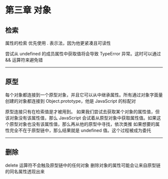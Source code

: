 # 第三章 对象

## 检索
属性的检索 优先使用 . 表示法，因为他更紧凑且可读性

尝试从 undefined 的成员属性中获取值将会导致 TypeError 异常。这时可以通过 && 运算符来避免错

---
## 原型
每个对象都连接到一个原型对象，并且它可以从中继承属性。所有通过对象字面量创建的对象都连接到 Object.prototype，他是 JavaScript 的标配对

原型连接只有在检索值是才被用到。
如果我们尝试去获取某个对象的属性值，但该对象没有该属性值，那么 JavaScript 会试着从原型对象中获取属性值。如果这个原型对象也没有该属性值，那么再从他的原型中寻找，依次类推
如果想要的属性完全不在于原型链中，那么结果就是 undefined 值。这个过程被成为委托

---
## 删除
delete 运算符不会触及原型链中的任何对象 删除对象的属性可能会让来自原型链的同名属性透现出来